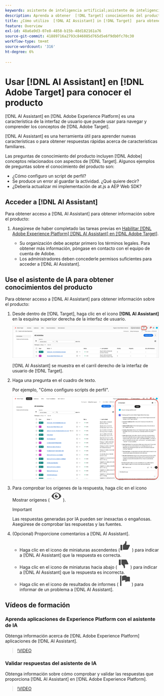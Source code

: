 ```yaml
---
keywords: asistente de inteligencia artificial;asistente de inteligencia artificial
description: Aprenda a obtener  [!DNL Target] conocimientos del producto con [!DNL AI Assistant].
title: ¿Cómo utilizo  [!DNL AI Assistant] in [!DNL Target]  para obtener conocimientos del producto?
feature: Overview
exl-id: 48a6a9d3-07e8-4858-b15b-48d182161a76
source-git-commit: 41889716a2793c846085d765d5e6f9db0fc70c30
workflow-type: tm+mt
source-wordcount: '316'
ht-degree: 6%

---
```


# Usar [!DNL AI Assistant] en [!DNL Adobe Target] para conocer el producto

[!DNL AI Assistant] en [!DNL Adobe Experience Platform] es una característica de la interfaz de usuario que puede usar para navegar y comprender los conceptos de [!DNL Adobe Target].

[!DNL AI Assistant] es una herramienta útil para aprender nuevas características o para obtener respuestas rápidas acerca de características familiares.

Las preguntas de conocimiento del producto incluyen [!DNL Adobe] conceptos relacionados con aspectos de [!DNL Target]. Algunos ejemplos de preguntas sobre el conocimiento del producto son:

* ¿Cómo configuro un script de perfil?
* Se produce un error al guardar la actividad. ¿Qué quiere decir?
* ¿Debería actualizar mi implementación de at.js a AEP Web SDK?

## Acceder a [!DNL AI Assistant]

Para obtener acceso a [!DNL AI Assistant] para obtener información sobre el producto:

1. Asegúrese de haber completado las tareas previas en [Habilitar [!DNL Adobe Experience Platform] [!DNL AI Assistant] en [!DNL Adobe Target]](/help/main/c-intro/enabling-ai-assistant.md).

   * Su organización debe aceptar primero los términos legales. Para obtener más información, póngase en contacto con el equipo de cuenta de Adobe.
   * Los administradores deben concederle permisos suficientes para acceder a [!DNL AI Assistant].

## Use el asistente de IA para obtener conocimientos del producto

Para obtener acceso a [!DNL AI Assistant] para obtener información sobre el producto:

1. Desde dentro de [!DNL Target], haga clic en el icono **[!DNL AI Assistant]** en la esquina superior derecha de la interfaz de usuario.

   ![icono del Asistente de IA](/help/main/c-intro/assets/ai-assistant-icon.png)

   [!DNL AI Assistant] se muestra en el carril derecho de la interfaz de usuario de [!DNL Target].

1. Haga una pregunta en el cuadro de texto.

   Por ejemplo, &quot;Cómo configuro scripts de perfil&quot;.

   ![Asistente de IA con respuesta](/help/main/c-intro/assets/ai-assistant-answer.png)

1. Para comprobar los orígenes de la respuesta, haga clic en el icono Mostrar orígenes ( ![icono Mostrar orígenes](/help/main/assets/icons/Visibility.svg) ).

   >[!IMPORTANT]
   >
   >Las respuestas generadas por IA pueden ser inexactas o engañosas. Asegúrese de comprobar las respuestas y las fuentes.

1. (Opcional) Proporcione comentarios a [!DNL AI Assistant].

   * Haga clic en el icono de miniaturas ascendentes (![Icono de miniaturas ascendentes](/help/main/assets/icons/ThumbUp.svg) ) para indicar a [!DNL AI Assistant] que la respuesta es correcta.
   * Haga clic en el icono de miniaturas hacia abajo ( ![Icono de miniaturas hacia abajo](/help/main/assets/icons/ThumbDown.svg) ) para indicar a [!DNL AI Assistant] que la respuesta es incorrecta.
   * Haga clic en el icono de resultados de informes ( ![icono de resultados de informes](/help/main/assets/icons/Flag.svg) ) para informar de un problema a [!DNL AI Assistant].

## Vídeos de formación

### Aprenda aplicaciones de Experience Platform con el asistente de IA

Obtenga información acerca de [!DNL Adobe Experience Platform] aplicaciones de [!DNL AI Assistant].

>[!VIDEO](https://video.tv.adobe.com/v/3441027/?learn=on&#x26;enablevpops&captions=spa)

### Validar respuestas del asistente de IA

Obtenga información sobre cómo comprobar y validar las respuestas que proporciona [!DNL AI Assistant] en [!DNL Adobe Experience Platform].

>[!VIDEO](https://video.tv.adobe.com/v/3441741/?learn=on&#x26;enablevpops&captions=spa)
